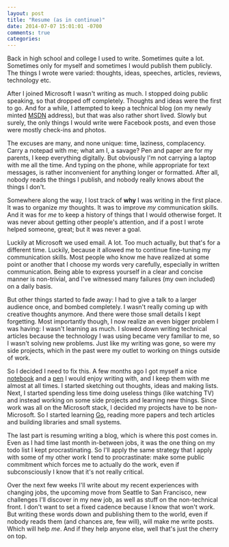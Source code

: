 ```yaml
---
layout: post
title: "Resume (as in continue)"
date: 2014-07-07 15:01:01 -0700
comments: true
categories: 
---
```


Back in high school and college I used to write. Sometimes quite a lot.
Sometimes only for myself and sometimes I would publish them publicly. The
things I wrote were varied: thoughts, ideas, speeches, articles, reviews,
technology etc. 

After I joined Microsoft I wasn't writing as much. I stopped doing public
speaking, so that dropped off completely. Thoughts and ideas were the first to
go. And for a while, I attempted to keep a technical blog (on my newly minted
[MSDN][1] address), but that was also rather short lived. Slowly but surely,
the only things I would write were Facebook posts, and even those were mostly
check-ins and photos.

The excuses are many, and none unique: time, laziness, complacency. Carry a
notepad with me; what am I, a savage? Pen and paper are for my parents, I keep
everything digitally. But obviously I'm not carrying a laptop with me all the
time. And typing on the phone, while appropriate for text messages, is rather
inconvenient for anything longer or formatted. After all, nobody reads the
things I publish, and nobody really knows about the things I don't.

Somewhere along the way, I lost track of **why** I was writing in the first
place. It was to organize _my_ thoughts. It was to improve _my_ communication
skills. And it was for _me_ to keep a history of things that I would otherwise
forget. It was never about getting other people's attention, and if a post I
wrote helped someone, great; but it was never a goal.

<!-- more -->

Luckily at Microsoft we used email. A lot. Too much actually, but that's for a
different time. Luckily, because it allowed me to continue fine-tuning my
communication skills. Most people who know me have realized at some point or
another that I choose my words very carefully, especially in written
communication. Being able to express yourself in a clear and concise manner is
non-trivial, and I've witnessed many failures (my own included) on a daily
basis.

But other things started to fade away: I had to give a talk to a larger
audience once, and bombed completely. I wasn't really coming up with creative
thoughts anymore. And there were those small details I kept forgetting. Most
importantly though, I now realize an even bigger problem I was having: I wasn't
learning as much. I slowed down writing technical articles because the
technology I was using became very familiar to me, so I wasn't solving new
problems. Just like my writing was gone, so were my side projects, which in the
past were my outlet to working on things outside of work. 

So I decided I need to fix this. A few months ago I got myself a nice
[notebook][2] and a [pen][3] I would enjoy writing with, and I keep them with
me almost at all times. I started sketching out thoughts, ideas and making
lists. Next, I started spending less time doing useless things (like watching
TV) and instead working on some side projects and learning new things. Since
work was all on the Microsoft stack, I decided my projects have to be
non-Microsoft. So I started learning [Go][4], reading more papers and tech
articles and building libraries and small systems.

The last part is resuming writing a blog, which is where this post comes in.
Even as I had time last month in-between jobs, it was the one thing on my todo
list I kept procrastinating. So I'll apply the same strategy that I apply with
some of my other work I tend to procrastinate: make some public commitment
which forces me to actually do the work, even if subconsciously I know that
it's not really critical. 

Over the next few weeks I'll write about my recent experiences with changing
jobs, the upcoming move from Seattle to San Francisco, new challenges I'll
discover in my new job, as well as stuff on the non-technical front. I don't
want to set a fixed cadence because I know that won't work. But writing these
words down and publishing them to the world, even if nobody reads them (and
chances are, few will), will make me write posts. Which will help _me_. And if
they help anyone else, well that's just the cherry on top.

[1]: http://blogs.msdn.com/b/cosmin/
[2]: http://shop.moleskine.com/en-us/notebooks-journals/evernote/evernote-smart-notebook-pocket-ruled-hard-cover-black-6807
[3]: http://www.zebrapen.com/product/f-701-ball-point-retractable-2/
[4]: http://golang.org
